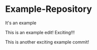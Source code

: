 # Example-Repository
It's an example

This is an example edit! Exciting!!!

This is another exciting example commit!
